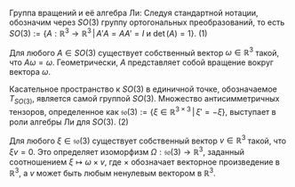 Группа вращений и её алгебра Ли: Следуя стандартной нотации, обозначим через $SO(3)$ группу ортогональных преобразований, то есть $SO(3) := \{A: \mathbb{R}^3 \rightarrow \mathbb{R}^3 \, | \, A'A = AA' = I \text{ и } \det(A) = 1\}$. (1)

Для любого $A \in SO(3)$ существует собственный вектор $\omega \in \mathbb{R}^3$ такой, что $A\omega = \omega$. Геометрически, $A$ представляет собой вращение вокруг вектора $\omega$.

Касательное пространство к $SO(3)$ в единичной точке, обозначаемое $T_{SO(3)}$, является самой группой $SO(3)$. Множество антисимметричных тензоров, определенное как $\mathfrak{so}(3) := \{\xi \in \mathbb{R}^{3 \times 3} \, | \, \xi' = -\xi\}$, выступает в роли алгебры Ли для $SO(3)$. (2)

Для любого $\xi \in \mathfrak{so}(3)$ существует собственный вектор $v \in \mathbb{R}^3$ такой, что $\xi v = 0$. Это определяет изоморфизм $\Omega: \mathfrak{so}(3) \rightarrow \mathbb{R}^3$, заданный соотношением $\xi \mapsto \omega \times v$, где $\times$ обозначает векторное произведение в $\mathbb{R}^3$, а $v$ может быть любым ненулевым вектором в $\mathbb{R}^3$.
